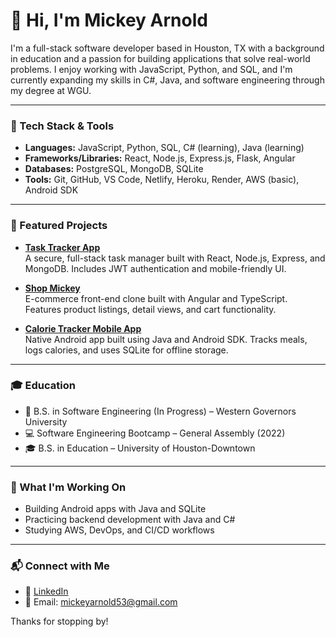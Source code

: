 # 👋 Hi, I'm Mickey Arnold

I'm a full-stack software developer based in Houston, TX with a background in education and a passion for building applications that solve real-world problems. I enjoy working with JavaScript, Python, and SQL, and I'm currently expanding my skills in C#, Java, and software engineering through my degree at WGU.

---

### 🔧 Tech Stack & Tools
- **Languages:** JavaScript, Python, SQL, C# (learning), Java (learning)
- **Frameworks/Libraries:** React, Node.js, Express.js, Flask, Angular
- **Databases:** PostgreSQL, MongoDB, SQLite
- **Tools:** Git, GitHub, VS Code, Netlify, Heroku, Render, AWS (basic), Android SDK

---

### 📌 Featured Projects

- **[Task Tracker App](https://github.com/mickey-40/task-tracker)**  
  A secure, full-stack task manager built with React, Node.js, Express, and MongoDB. Includes JWT authentication and mobile-friendly UI.

- **[Shop Mickey](https://github.com/mickey-40/shop-mickey)**  
  E-commerce front-end clone built with Angular and TypeScript. Features product listings, detail views, and cart functionality.

- **[Calorie Tracker Mobile App](https://github.com/mickey-40/calorie-tracker)**  
  Native Android app built using Java and Android SDK. Tracks meals, logs calories, and uses SQLite for offline storage.

---

### 🎓 Education

- 📘 B.S. in Software Engineering (In Progress) – Western Governors University  
- 💻 Software Engineering Bootcamp – General Assembly (2022)  
- 🎓 B.S. in Education – University of Houston-Downtown

---

### 🚀 What I'm Working On
- Building Android apps with Java and SQLite  
- Practicing backend development with Java and C#  
- Studying AWS, DevOps, and CI/CD workflows

---

### 📬 Connect with Me
- 💼 [LinkedIn](https://www.linkedin.com/in/mickey-arnold)  
- 📨 Email: mickeyarnold53@gmail.com

Thanks for stopping by!
